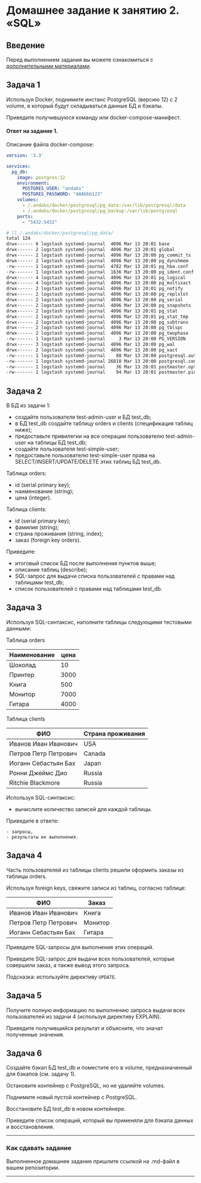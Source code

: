 # Домашнее задание к занятию 2. «SQL»

## Введение

Перед выполнением задания вы можете ознакомиться с 
[дополнительными материалами](https://github.com/netology-code/virt-homeworks/blob/virt-11/additional/README.md).

## Задача 1

Используя Docker, поднимите инстанс PostgreSQL (версию 12) c 2 volume, 
в который будут складываться данные БД и бэкапы.

Приведите получившуюся команду или docker-compose-манифест.

#### Ответ на задание 1.

Описание файла docker-compose:

```YAML
version: '3.3'

services:
  pg_db:
    image: postgres:12
    environment:
      POSTGRES_USER: "andaks"
      POSTGRES_PASSWORD: "AAAbbb123"
    volumes:
      - /.andaks/docker/postgresql/pg_data:/var/lib/postgresql/data
      - /.andaks/docker/postgresql/pg_backup:/var/lib/postgresql
    ports:
      - "5432:5432"
```

```BASH
# ll /.andaks/docker/postgresql/pg_data/
total 124
drwx------ 6 logstash systemd-journal  4096 Mar 13 20:01 base
drwx------ 2 logstash systemd-journal  4096 Mar 13 20:01 global
drwx------ 2 logstash systemd-journal  4096 Mar 13 20:00 pg_commit_ts
drwx------ 2 logstash systemd-journal  4096 Mar 13 20:00 pg_dynshmem
-rw------- 1 logstash systemd-journal  4782 Mar 13 20:01 pg_hba.conf
-rw------- 1 logstash systemd-journal  1636 Mar 13 20:00 pg_ident.conf
drwx------ 4 logstash systemd-journal  4096 Mar 13 20:01 pg_logical
drwx------ 4 logstash systemd-journal  4096 Mar 13 20:00 pg_multixact
drwx------ 2 logstash systemd-journal  4096 Mar 13 20:01 pg_notify
drwx------ 2 logstash systemd-journal  4096 Mar 13 20:00 pg_replslot
drwx------ 2 logstash systemd-journal  4096 Mar 13 20:00 pg_serial
drwx------ 2 logstash systemd-journal  4096 Mar 13 20:00 pg_snapshots
drwx------ 2 logstash systemd-journal  4096 Mar 13 20:01 pg_stat
drwx------ 2 logstash systemd-journal  4096 Mar 13 20:01 pg_stat_tmp
drwx------ 2 logstash systemd-journal  4096 Mar 13 20:00 pg_subtrans
drwx------ 2 logstash systemd-journal  4096 Mar 13 20:00 pg_tblspc
drwx------ 2 logstash systemd-journal  4096 Mar 13 20:00 pg_twophase
-rw------- 1 logstash systemd-journal     3 Mar 13 20:00 PG_VERSION
drwx------ 3 logstash systemd-journal  4096 Mar 13 20:00 pg_wal
drwx------ 2 logstash systemd-journal  4096 Mar 13 20:00 pg_xact
-rw------- 1 logstash systemd-journal    88 Mar 13 20:00 postgresql.auto.conf
-rw------- 1 logstash systemd-journal 26810 Mar 13 20:00 postgresql.conf
-rw------- 1 logstash systemd-journal    36 Mar 13 20:01 postmaster.opts
-rw------- 1 logstash systemd-journal    94 Mar 13 20:01 postmaster.pid
```


## Задача 2

В БД из задачи 1: 

- создайте пользователя test-admin-user и БД test_db;
- в БД test_db создайте таблицу orders и clients (спeцификация таблиц ниже);
- предоставьте привилегии на все операции пользователю test-admin-user на таблицы БД test_db;
- создайте пользователя test-simple-user;
- предоставьте пользователю test-simple-user права на SELECT/INSERT/UPDATE/DELETE этих таблиц БД test_db.

Таблица orders:

- id (serial primary key);
- наименование (string);
- цена (integer).

Таблица clients:

- id (serial primary key);
- фамилия (string);
- страна проживания (string, index);
- заказ (foreign key orders).

Приведите:

- итоговый список БД после выполнения пунктов выше;
- описание таблиц (describe);
- SQL-запрос для выдачи списка пользователей с правами над таблицами test_db;
- список пользователей с правами над таблицами test_db.

## Задача 3

Используя SQL-синтаксис, наполните таблицы следующими тестовыми данными:

Таблица orders

|Наименование|цена|
|------------|----|
|Шоколад| 10 |
|Принтер| 3000 |
|Книга| 500 |
|Монитор| 7000|
|Гитара| 4000|

Таблица clients

|ФИО|Страна проживания|
|------------|----|
|Иванов Иван Иванович| USA |
|Петров Петр Петрович| Canada |
|Иоганн Себастьян Бах| Japan |
|Ронни Джеймс Дио| Russia|
|Ritchie Blackmore| Russia|

Используя SQL-синтаксис:
- вычислите количество записей для каждой таблицы.

Приведите в ответе:

    - запросы,
    - результаты их выполнения.

## Задача 4

Часть пользователей из таблицы clients решили оформить заказы из таблицы orders.

Используя foreign keys, свяжите записи из таблиц, согласно таблице:

|ФИО|Заказ|
|------------|----|
|Иванов Иван Иванович| Книга |
|Петров Петр Петрович| Монитор |
|Иоганн Себастьян Бах| Гитара |

Приведите SQL-запросы для выполнения этих операций.

Приведите SQL-запрос для выдачи всех пользователей, которые совершили заказ, а также вывод этого запроса.
 
Подсказка: используйте директиву `UPDATE`.

## Задача 5

Получите полную информацию по выполнению запроса выдачи всех пользователей из задачи 4 
(используя директиву EXPLAIN).

Приведите получившийся результат и объясните, что значат полученные значения.

## Задача 6

Создайте бэкап БД test_db и поместите его в volume, предназначенный для бэкапов (см. задачу 1).

Остановите контейнер с PostgreSQL, но не удаляйте volumes.

Поднимите новый пустой контейнер с PostgreSQL.

Восстановите БД test_db в новом контейнере.

Приведите список операций, который вы применяли для бэкапа данных и восстановления. 

---

### Как cдавать задание

Выполненное домашнее задание пришлите ссылкой на .md-файл в вашем репозитории.

---



